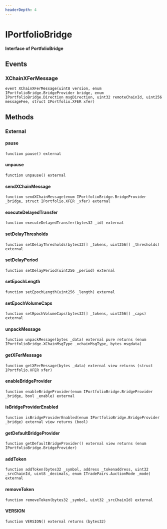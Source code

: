 ```yaml
---
headerDepth: 4
---
```


# IPortfolioBridge

**Interface of PortfolioBridge**






## Events

### XChainXFerMessage



```solidity:no-line-numbers
event XChainXFerMessage(uint8 version, enum IPortfolioBridge.BridgeProvider bridge, enum IPortfolioBridge.Direction msgDirection, uint32 remoteChainId, uint256 messageFee, struct IPortfolio.XFER xfer)
```



## Methods


### External

#### pause



```solidity:no-line-numbers
function pause() external
```


#### unpause



```solidity:no-line-numbers
function unpause() external
```


#### sendXChainMessage



```solidity:no-line-numbers
function sendXChainMessage(enum IPortfolioBridge.BridgeProvider _bridge, struct IPortfolio.XFER _xfer) external
```


#### executeDelayedTransfer



```solidity:no-line-numbers
function executeDelayedTransfer(bytes32 _id) external
```


#### setDelayThresholds



```solidity:no-line-numbers
function setDelayThresholds(bytes32[] _tokens, uint256[] _thresholds) external
```


#### setDelayPeriod



```solidity:no-line-numbers
function setDelayPeriod(uint256 _period) external
```


#### setEpochLength



```solidity:no-line-numbers
function setEpochLength(uint256 _length) external
```


#### setEpochVolumeCaps



```solidity:no-line-numbers
function setEpochVolumeCaps(bytes32[] _tokens, uint256[] _caps) external
```


#### unpackMessage



```solidity:no-line-numbers
function unpackMessage(bytes _data) external pure returns (enum IPortfolioBridge.XChainMsgType _xchainMsgType, bytes msgdata)
```


#### getXFerMessage



```solidity:no-line-numbers
function getXFerMessage(bytes _data) external view returns (struct IPortfolio.XFER xfer)
```


#### enableBridgeProvider



```solidity:no-line-numbers
function enableBridgeProvider(enum IPortfolioBridge.BridgeProvider _bridge, bool _enable) external
```


#### isBridgeProviderEnabled



```solidity:no-line-numbers
function isBridgeProviderEnabled(enum IPortfolioBridge.BridgeProvider _bridge) external view returns (bool)
```


#### getDefaultBridgeProvider



```solidity:no-line-numbers
function getDefaultBridgeProvider() external view returns (enum IPortfolioBridge.BridgeProvider)
```


#### addToken



```solidity:no-line-numbers
function addToken(bytes32 _symbol, address _tokenaddress, uint32 _srcChainId, uint8 _decimals, enum ITradePairs.AuctionMode _mode) external
```


#### removeToken



```solidity:no-line-numbers
function removeToken(bytes32 _symbol, uint32 _srcChainId) external
```


#### VERSION



```solidity:no-line-numbers
function VERSION() external returns (bytes32)
```




